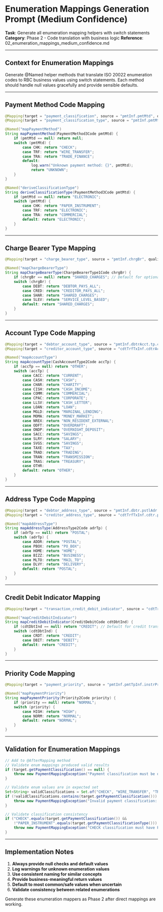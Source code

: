 # Enumeration Mappings Generation Prompt (Medium Confidence)

**Task**: Generate all enumeration mapping helpers with switch statements
**Category**: Phase 2 - Code translation with business logic
**Reference**: 02_enumeration_mappings_medium_confidence.md

---

## Context for Enumeration Mappings

Generate @Named helper methods that translate ISO 20022 enumeration codes to RBC business values using switch statements. Each method should handle null values gracefully and provide sensible defaults.

---

## Payment Method Code Mapping

```java
@Mapping(target = "payment_classification", source = "pmtInf.pmtMtd", qualifiedByName = "mapPaymentMethod")
@Mapping(target = "payment_classification_type", source = "pmtInf.pmtMtd", qualifiedByName = "deriveClassificationType")

@Named("mapPaymentMethod")
String mapPaymentMethod(PaymentMethod3Code pmtMtd) {
    if (pmtMtd == null) return null;
    switch (pmtMtd) {
        case CHK: return "CHECK";
        case TRF: return "WIRE_TRANSFER";
        case TRA: return "TRADE_FINANCE";
        default: 
            log.warn("Unknown payment method: {}", pmtMtd);
            return "UNKNOWN";
    }
}

@Named("deriveClassificationType")
String deriveClassificationType(PaymentMethod3Code pmtMtd) {
    if (pmtMtd == null) return "ELECTRONIC";
    switch (pmtMtd) {
        case CHK: return "PAPER_INSTRUMENT";
        case TRF: return "ELECTRONIC";
        case TRA: return "COMMERCIAL";
        default: return "ELECTRONIC";
    }
}
```

---

## Charge Bearer Type Mapping

```java
@Mapping(target = "charge_bearer_type", source = "pmtInf.chrgBr", qualifiedByName = "mapChargeBearerType")

@Named("mapChargeBearerType")
String mapChargeBearerType(ChargeBearerType1Code chrgBr) {
    if (chrgBr == null) return "SHARED_CHARGES"; // Default for optional field
    switch (chrgBr) {
        case DEBT: return "DEBTOR_PAYS_ALL";
        case CRED: return "CREDITOR_PAYS_ALL";
        case SHAR: return "SHARED_CHARGES";
        case SLEV: return "SERVICE_LEVEL_BASED";
        default: return "SHARED_CHARGES";
    }
}
```

---

## Account Type Code Mapping

```java
@Mapping(target = "debtor_account_type", source = "pmtInf.dbtrAcct.tp.cd", qualifiedByName = "mapAccountType")
@Mapping(target = "creditor_account_type", source = "cdtTrfTxInf.cdtrAcct.tp.cd", qualifiedByName = "mapAccountType")

@Named("mapAccountType")
String mapAccountType(CashAccountType2Code accTp) {
    if (accTp == null) return "OTHER";
    switch (accTp) {
        case CACC: return "CURRENT";
        case CASH: return "CASH";
        case CHAR: return "CHARITY";
        case CISH: return "CASH_INCOME";
        case COMM: return "COMMERCIAL";
        case CPAC: return "CORPORATE";
        case LLSV: return "CASH_LETTER";
        case LOAN: return "LOAN";
        case MGLD: return "MARGINAL_LENDING";
        case MOMA: return "MONEY_MARKET";
        case NREX: return "NON_RESIDENT_EXTERNAL";
        case ODFT: return "OVERDRAFT";
        case ONDP: return "OVERNIGHT_DEPOSIT";
        case SACC: return "SAVINGS";
        case SLRY: return "SALARY";
        case SVGS: return "SAVINGS";
        case TAXE: return "TAX";
        case TRAD: return "TRADING";
        case TRAN: return "TRANSMISSION";
        case TRAS: return "TREASURY";
        case OTHR:
        default: return "OTHER";
    }
}
```

---

## Address Type Code Mapping

```java
@Mapping(target = "debtor_address_type", source = "pmtInf.dbtr.pstlAdr.adrTp.cd", qualifiedByName = "mapAddressType")
@Mapping(target = "creditor_address_type", source = "cdtTrfTxInf.cdtr.pstlAdr.adrTp.cd", qualifiedByName = "mapAddressType")

@Named("mapAddressType")
String mapAddressType(AddressType2Code adrTp) {
    if (adrTp == null) return "POSTAL";
    switch (adrTp) {
        case ADDR: return "POSTAL";
        case PBOX: return "PO_BOX";
        case HOME: return "HOME";
        case BIZZ: return "BUSINESS";
        case MLTO: return "MAIL_TO";
        case DLVY: return "DELIVERY";
        default: return "POSTAL";
    }
}
```

---

## Credit Debit Indicator Mapping

```java
@Mapping(target = "transaction_credit_debit_indicator", source = "cdtTrfTxInf.cdtDbtInd", qualifiedByName = "mapCreditDebitIndicator")

@Named("mapCreditDebitIndicator")
String mapCreditDebitIndicator(CreditDebitCode cdtDbtInd) {
    if (cdtDbtInd == null) return "CREDIT"; // Default for credit transfer
    switch (cdtDbtInd) {
        case CRDT: return "CREDIT";
        case DBIT: return "DEBIT";
        default: return "CREDIT";
    }
}
```

---

## Priority Code Mapping

```java
@Mapping(target = "payment_priority", source = "pmtInf.pmtTpInf.instrPrty", qualifiedByName = "mapPaymentPriority")

@Named("mapPaymentPriority")
String mapPaymentPriority(Priority2Code priority) {
    if (priority == null) return "NORMAL";
    switch (priority) {
        case HIGH: return "HIGH";
        case NORM: return "NORMAL";
        default: return "NORMAL";
    }
}
```

---

## Validation for Enumeration Mappings

```java
// Add to @AfterMapping method
// Validate enum mappings produced valid results
if (target.getPaymentClassification() == null) {
    throw new PaymentMappingException("Payment classification must be derived from payment method");
}

// Validate enum values are in expected set
Set<String> validClassifications = Set.of("CHECK", "WIRE_TRANSFER", "TRADE_FINANCE", "UNKNOWN");
if (!validClassifications.contains(target.getPaymentClassification())) {
    throw new PaymentMappingException("Invalid payment classification: " + target.getPaymentClassification());
}

// Validate classification consistency
if ("CHECK".equals(target.getPaymentClassification()) && 
    !"PAPER_INSTRUMENT".equals(target.getPaymentClassificationType())) {
    throw new PaymentMappingException("CHECK classification must have PAPER_INSTRUMENT type");
}
```

---

## Implementation Notes

1. **Always provide null checks and default values**
2. **Log warnings for unknown enumeration values**
3. **Use consistent naming for similar concepts**
4. **Provide business-meaningful return values**
5. **Default to most common/safe values when uncertain**
6. **Validate consistency between related enumerations**

Generate these enumeration mappers as Phase 2 after direct mappings are working.
